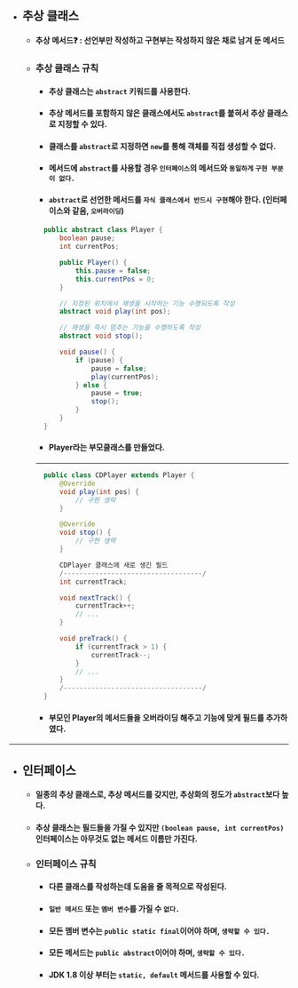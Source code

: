 - ## 추상 클래스
  - #### 추상 메서드❓ : 선언부만 작성하고 구현부는 작성하지 않은 채로 남겨 둔 메서드
  - ### 추상 클래스 규칙
    - #### 추상 클래스는 `abstract` 키워드를 사용한다.
    - #### 추상 메서드를 포함하지 않은 클래스에서도 `abstract`를 붙혀서 추상 클래스로 지정할 수 있다.
    - #### 클래스를 `abstract`로 지정하면 `new`를 통해 객체를 직접 생성할 수 없다.
    - #### 메서드에 `abstract`를 사용할 경우 `인터페이스`의 메서드와 `동일하게` `구현 부분이 없다.`
    - #### `abstract`로 선언한 메서드를 `자식 클래스에서 반드시 구현`해야 한다. (인터페이스와 같음, `오버라이딩`)
    ``` java
      public abstract class Player {
          boolean pause;
          int currentPos;

          public Player() {
              this.pause = false;
              this.currentPos = 0;
          }

          // 지정된 위치에서 재생을 시작하는 기능 수행되도록 작성
          abstract void play(int pos);

          // 재생을 즉시 멈추는 기능을 수행하도록 작성
          abstract void stop();

          void pause() {
              if (pause) {
                  pause = false;
                  play(currentPos);
              } else {
                  pause = true;
                  stop();
              }
          }
      }
    ```
    - #### Player라는 부모클래스를 만들었다.
    ------
    ``` java
      public class CDPlayer extends Player {
          @Override
          void play(int pos) {
              // 구현 생략
          }

          @Override
          void stop() {
              // 구현 생략
          }

          CDPlayer 클래스에 새로 생긴 필드
          /-----------------------------------/
          int currentTrack;

          void nextTrack() {
              currentTrack++;
              // ...
          }

          void preTrack() {
              if (currentTrack > 1) {
                  currentTrack--;
              }
              // ...
          }
          /-----------------------------------/
      }
    ```
    - #### 부모인 Player의 메서드들을 오버라이딩 해주고 기능에 맞게 필드를 추가하였다.
---------
- ## 인터페이스
  - #### 일종의 추상 클래스로, 추상 메서드를 갖지만, 추상화의 정도가 `abstract`보다 높다.
  - #### 추상 클래스는 필드들을 가질 수 있지만 `(boolean pause, int currentPos)` 인터페이스는 아무것도 없는 메서드 이름만 가진다.
  - ### 인터페이스 규칙
    - #### 다른 클래스를 작성하는데 도움을 줄 목적으로 작성된다.
    - #### `일반 메서드` 또는 `멤버 변수`를 가질 수 `없다.`
    - #### 모든 멤버 변수는 `public static final`이어야 하며, `생략할 수 있다.`
    - #### 모든 메서드는 `public abstract`이어야 하며, `생략할 수 있다.`
    - #### JDK 1.8 이상 부터는 `static, default` 메서드를 사용할 수 있다.
